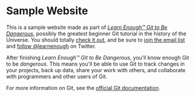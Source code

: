 
# Sample Website

This is a sample website made as part of
[*Learn Enough™ Git to Be Dangerous*](http://learnenough.com/git-tutorial),
possibly the greatest beginner Git tutorial in the history of the Universe.
You should totally [check it out](http://learnenough.com/git-tutorial),
and be sure to [join the email list](http://learnenough.com/#email_list) and
[follow @learnenough](http://twitter.com/learnenough) on Twitter.

After finishing *Learn Enough™ Git to Be Dangerous*, you'll know enough Git to be
*dangerous*. This means 	you'll be able to use Git to track changes in your projects,
back up data, share your work with others, and collaborate with programmers and
other users of Git.

For more information on Git, see the
[official Git documentation](https://git-scm.com/).
